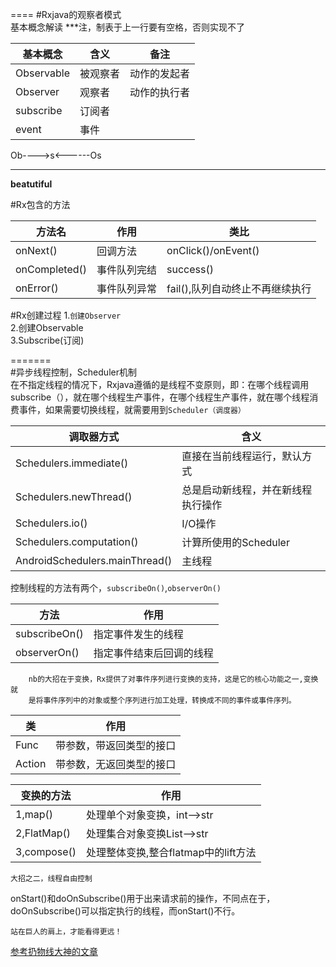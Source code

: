 ====
#Rxjava的观察者模式  
基本概念解读  ***注，制表于上一行要有空格，否则实现不了

基本概念|含义|备注 
---------- | ---|-------------
Observable| 被观察者|动作的发起者
Observer| 观察者|动作的执行者
subscribe| 订阅者|
event| 事件

Ob---->s<------Os

------
__beatutiful__

#Rx包含的方法

方法名|作用|类比
-----|---|----
onNext()|回调方法|onClick()/onEvent()
onCompleted()|事件队列完结|success()
onError()|事件队列异常|fail(),队列自动终止不再继续执行
#Rx创建过程
1.`创建Observer`  
2.创建Observable  
3.Subscribe(订阅)  

=======  
#异步线程控制，Scheduler机制  
在不指定线程的情况下，Rxjava遵循的是线程不变原则，即：在哪个线程调用subscribe（），就在哪个线程生产事件，在哪个线程生产事件，就在哪个线程消费事件，如果需要切换线程，就需要用到`Scheduler（调度器）`

调取器方式|含义  
-------|-----
Schedulers.immediate()|直接在当前线程运行，默认方式
Schedulers.newThread()|总是启动新线程，并在新线程执行操作
Schedulers.io()|I/O操作
Schedulers.computation()|计算所使用的Scheduler
AndroidSchedulers.mainThread()|主线程

控制线程的方法有两个，`subscribeOn()`,`observerOn()`

方法|作用
----|---
subscribeOn()|指定事件发生的线程
observerOn()|指定事件结束后回调的线程
		nb的大招在于变换，Rx提供了对事件序列进行变换的支持，这是它的核心功能之一,变换就
		是将事件序列中的对象或整个序列进行加工处理，转换成不同的事件或事件序列。

类|作用
---|---
Func|带参数，带返回类型的接口
Action|带参数，无返回类型的接口

变换的方法|作用
-------|-----
1,map()|处理单个对象变换，int-->str
2,FlatMap()|处理集合对象变换List<String>-->str
3,compose()|处理整体变换,整合flatmap中的lift方法
	大招之二，线程自由控制

onStart()和doOnSubscribe()用于出来请求前的操作，不同点在于，doOnSubscribe()可以指定执行的线程，而onStart()不行。

	站在巨人的肩上，才能看得更远！
[参考扔物线大神的文章](http://gank.io/post/560e15be2dca930e00da1083 "大神连接地址")  
